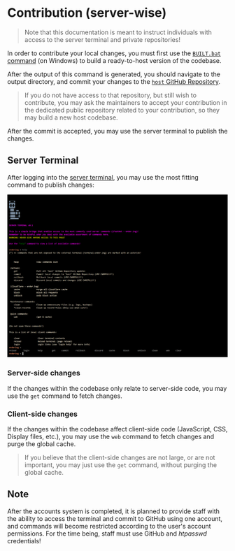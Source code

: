 # Contribution (server-wise)

> Note that this documentation is meant to instruct individuals with access to the server terminal and private repositories!

In order to contribute your local changes, you must first use the [`BUILT.bat` command](https://github.com/Ender-ing/render-activity/blob/main/BUILD/BUILD.bat) (on Windows) to build a ready-to-host version of the codebase.

After the output of this command is generated, you should navigate to the output directory, and commit your changes to the [`host` GitHub Repository](https://github.com/Ender-ing/host/).

> If you do not have access to that repository, but still wish to contribute, you may ask the maintainers to accept your contribution in the dedicated public repository related to your contribution, so they may build a new host codebase.

After the commit is accepted, you may use the server terminal to publish the changes.

## Server Terminal

After logging into the [server terminal](https://terminal.ender.ing/@secret/), you may use the most fitting command to publish changes:

![Server Terminal](./images/terminal.png)

### Server-side changes

If the changes within the codebase only relate to server-side code, you may use the `get` command to fetch changes.

### Client-side changes

If the changes within the codebase affect client-side code (JavaScript, CSS, Display files, etc.), you may use the `web` command to fetch changes and purge the global cache.

> If you believe that the client-side changes are not large, or are not important, you may just use the `get` command, without purging the global cache.

## Note

After the accounts system is completed, it is planned to provide staff with the ability to access the terminal and commit to GitHub using one account, and commands will become restricted according to the user's account permissions. For the time being, staff must use GitHub and *htpasswd* credentials!
